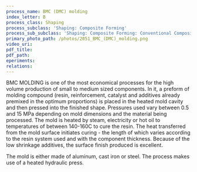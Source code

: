 ```yaml
---
process_name: BMC (DMC) molding
index_letter: B
process_class: Shaping
process_subclass: 'Shaping: Composite Forming'
process_sub_subclass: 'Shaping: Composite Forming: Conventional Composite Forming'
primary_photo_path: /photos/2051_BMC_(DMC)_molding.png
video_uri:
pdf_title:
pdf_path:
eperiments:
relations:
---
```


BMC MOLDING is one of the most economical processes for the high volume production of small to medium sized components. In it, a preform of molding compound (resin, reinforcement, catalyst and additives already premixed in the optimum proportions) is placed in the heated mold cavity and then pressed into the finished shape. Pressures used vary between 0.5 and 15 MPa depending on mold dimensions and the material being processed. The mold is heated by steam, electricity or hot oil to temperatures of between 140-160C to cure the resin.
The heat transferred from the mold surface initiates curing - the length of which varies according to the resin system used and with the component thickness. Because of the low shrinkage additives, the surface finish produced is excellent.

The mold is either made of aluminum, cast iron or steel. The process makes use of a heated hydraulic press.